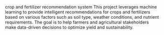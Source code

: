 crop and fertilizer recommendation system
This project leverages machine learning to provide intelligent recommendations for crops and fertilizers based on various factors such as soil type, weather conditions, and nutrient requirements. The goal is to help farmers and agricultural stakeholders make data-driven decisions to optimize yield and sustainability. 
